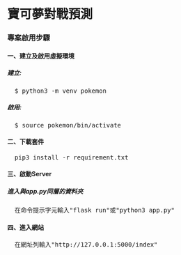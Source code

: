 # 寶可夢對戰預測
### 專案啟用步驟
#### 一、建立及啟用虛擬環境
##### 建立:
<pre>
  $ python3 -m venv pokemon
</pre>
##### 啟用:
<pre>
  $ source pokemon/bin/activate
</pre>
#### 二、下載套件
<pre>
  pip3 install -r requirement.txt
</pre>
#### 三、啟動Server
##### 進入與app.py同層的資料夾
<pre>
  在命令提示字元輸入"flask run"或"python3 app.py"
</pre>
#### 四、進入網站
<pre>
  在網址列輸入"http://127.0.0.1:5000/index"
</pre>
